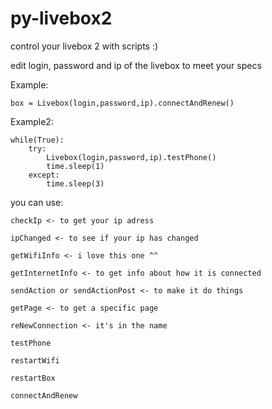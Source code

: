 py-livebox2
===========

control your livebox 2 with scripts :)

edit login, password and ip of the livebox to meet your specs

  Example:
  
    box = Livebox(login,password,ip).connectAndRenew()
    
  Example2:
  
    while(True):
    	try:
    		Livebox(login,password,ip).testPhone()
    		time.sleep(1)
    	except:
    		time.sleep(3)
    


  you can use:
  
    checkIp <- to get your ip adress
    
    ipChanged <- to see if your ip has changed
    
    getWifiInfo <- i love this one ^^
    
    getInternetInfo <- to get info about how it is connected
    
    sendAction or sendActionPost <- to make it do things
    
    getPage <- to get a specific page
    
    reNewConnection <- it's in the name
    
    testPhone
    
    restartWifi
    
    restartBox
    
    connectAndRenew
    
